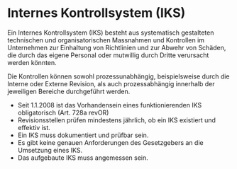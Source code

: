 # Internes Kontrollsystem \(IKS\)

Ein Internes Kontrollsystem \(IKS\) besteht aus systematisch gestalteten technischen und organisatorischen Massnahmen und Kontrollen im Unternehmen zur Einhaltung von Richtlinien und zur Abwehr von Schäden, die durch das eigene Personal oder mutwillig durch Dritte verursacht werden könnten.

Die Kontrollen können sowohl prozessunabhängig, beispielsweise durch die Interne oder Externe Revision, als auch prozessabhängig innerhalb der jeweiligen Bereiche durchgeführt werden.

* Seit 1.1.2008 ist das Vorhandensein eines funktionierenden IKS obligatorisch \(Art. 728a revOR\)
* Revisionsstellen prüfen mindestens jährlich, ob ein IKS existiert und effektiv ist.
* Ein IKS muss dokumentiert und prüfbar sein.
* Es gibt keine genauen Anforderungen des Gesetzgebers an die Umsetzung eines IKS.
* Das aufgebaute IKS muss angemessen sein.



